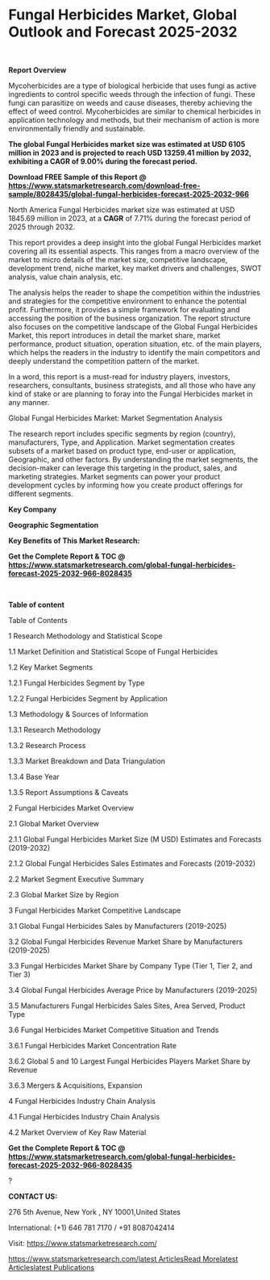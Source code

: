 <h1>Fungal Herbicides Market, Global Outlook and Forecast 2025-2032</h1><br/><p><strong>Report Overview</strong></p>
 
 
 
 <p>Mycoherbicides are a type of biological herbicide that uses fungi as active ingredients to control specific weeds through the infection of fungi. These fungi can parasitize on weeds and cause diseases, thereby achieving the effect of weed control. Mycoherbicides are similar to chemical herbicides in application technology and methods, but their mechanism of action is more environmentally friendly and sustainable.</p>
 
 
 
 <p><strong>The global Fungal Herbicides market size was estimated at USD 6105 million in 2023 and is projected to reach USD 13259.41 million by 2032, exhibiting a <strong>CAGR</strong> of 9.00% during the forecast period.</strong></p>
 
 
 
 <p><strong>Download FREE Sample of this Report @ <a href="https://www.statsmarketresearch.com/download-free-sample/8028435/global-fungal-herbicides-forecast-2025-2032-966">https://www.statsmarketresearch.com/download-free-sample/8028435/global-fungal-herbicides-forecast-2025-2032-966</a></strong></p>
 
 
 
 <p>North America Fungal Herbicides market size was estimated at USD 1845.69 million in 2023, at a <strong>CAGR</strong> of 7.71% during the forecast period of 2025 through 2032.</p>
 
 
 
 <p>This report provides a deep insight into the global Fungal Herbicides market covering all its essential aspects. This ranges from a macro overview of the market to micro details of the market size, competitive landscape, development trend, niche market, key market drivers and challenges, SWOT analysis, value chain analysis, etc.</p>
 
 
 
 <p>The analysis helps the reader to shape the competition within the industries and strategies for the competitive environment to enhance the potential profit. Furthermore, it provides a simple framework for evaluating and accessing the position of the business organization. The report structure also focuses on the competitive landscape of the Global Fungal Herbicides Market, this report introduces in detail the market share, market performance, product situation, operation situation, etc. of the main players, which helps the readers in the industry to identify the main competitors and deeply understand the competition pattern of the market.</p>
 
 
 
 <p>In a word, this report is a must-read for industry players, investors, researchers, consultants, business strategists, and all those who have any kind of stake or are planning to foray into the Fungal Herbicides market in any manner.</p>
 
 
 
 <p>Global Fungal Herbicides Market: Market Segmentation Analysis</p>
 
 
 
 <p>The research report includes specific segments by region (country), manufacturers, Type, and Application. Market segmentation creates subsets of a market based on product type, end-user or application, Geographic, and other factors. By understanding the market segments, the decision-maker can leverage this targeting in the product, sales, and marketing strategies. Market segments can power your product development cycles by informing how you create product offerings for different segments.</p>
 
 
 
 <p><strong>Key Company</strong></p>
 
 
 
 <p><strong>Geographic Segmentation</strong></p>
 
 
 
 <p><strong>Key Benefits of This Market Research:</strong></p>
 
 
 
 <div><b>Get the Complete Report & TOC @ <a href="https://www.statsmarketresearch.com/global-fungal-herbicides-forecast-2025-2032-966-8028435">https://www.statsmarketresearch.com/global-fungal-herbicides-forecast-2025-2032-966-8028435</a></b></div>
 
 
 
 <p><br />
 
 <b>Table of content</b></p>
 
 
 
 <p>Table of Contents<br />
 
 1 Research Methodology and Statistical Scope<br />
 
 1.1 Market Definition and Statistical Scope of Fungal Herbicides<br />
 
 1.2 Key Market Segments<br />
 
 1.2.1 Fungal Herbicides Segment by Type<br />
 
 1.2.2 Fungal Herbicides Segment by Application<br />
 
 1.3 Methodology & Sources of Information<br />
 
 1.3.1 Research Methodology<br />
 
 1.3.2 Research Process<br />
 
 1.3.3 Market Breakdown and Data Triangulation<br />
 
 1.3.4 Base Year<br />
 
 1.3.5 Report Assumptions & Caveats<br />
 
 2 Fungal Herbicides Market Overview<br />
 
 2.1 Global Market Overview<br />
 
 2.1.1 Global Fungal Herbicides Market Size (M USD) Estimates and Forecasts (2019-2032)<br />
 
 2.1.2 Global Fungal Herbicides Sales Estimates and Forecasts (2019-2032)<br />
 
 2.2 Market Segment Executive Summary<br />
 
 2.3 Global Market Size by Region<br />
 
 3 Fungal Herbicides Market Competitive Landscape<br />
 
 3.1 Global Fungal Herbicides Sales by Manufacturers (2019-2025)<br />
 
 3.2 Global Fungal Herbicides Revenue Market Share by Manufacturers (2019-2025)<br />
 
 3.3 Fungal Herbicides Market Share by Company Type (Tier 1, Tier 2, and Tier 3)<br />
 
 3.4 Global Fungal Herbicides Average Price by Manufacturers (2019-2025)<br />
 
 3.5 Manufacturers Fungal Herbicides Sales Sites, Area Served, Product Type<br />
 
 3.6 Fungal Herbicides Market Competitive Situation and Trends<br />
 
 3.6.1 Fungal Herbicides Market Concentration Rate<br />
 
 3.6.2 Global 5 and 10 Largest Fungal Herbicides Players Market Share by Revenue<br />
 
 3.6.3 Mergers & Acquisitions, Expansion<br />
 
 4 Fungal Herbicides Industry Chain Analysis<br />
 
 4.1 Fungal Herbicides Industry Chain Analysis<br />
 
 4.2 Market Overview of Key Raw Material</p>
 
 
 
 <div><b>Get the Complete Report & TOC @ <a href="https://www.statsmarketresearch.com/global-fungal-herbicides-forecast-2025-2032-966-8028435">https://www.statsmarketresearch.com/global-fungal-herbicides-forecast-2025-2032-966-8028435</a></b></div>
 
 
 
 <p>? </p>
 
 
 
 <p><b>CONTACT US:</b><br />
 
 276 5th Avenue, New York , NY 10001,United States<br />
 
 International: (+1) 646 781 7170 / +91 8087042414<br />
 
 Visit: <a href="https://www.statsmarketresearch.com/">https://www.statsmarketresearch.com/</a><br />
 
 <a href="https://gyeongbokgung.com">https://www.statsmarketresearch.com/</a><a href="https://hallyeomaritime.com">latest Articles</a><a href="https://jingwansa.com">Read More</a><a href="https://nguoiviet.jp/">latest Articles</a><a href="https://www.intelmarketresearch.com/">latest Publications</a></p>